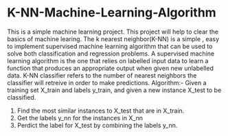 # K-NN-Machine-Learning-Algorithm
This is a simple machine learning project. This project will help to clear the basics of machine learing.
The k nearest neighbor(K-NN) is a simple , easy to implement supervised machine learning algorithm that can be used to solve both classification and regression problems.
A supervised machine learning algorithm is the one that relies on labelled input data to learn a function that produces an appropriate output when given new unlabelled data.
K-NN classifier refers to the number of nearest neighbors the classifier will retreive in order to make predictions.
Algorithm:-
Given a training set X_train and labels y_train, and given a new instance X_test to be classified.
1) Find the most similar instances to X_test that are in X_train.
2) Get the labels y_nn for the instances in X_nn
3) Perdict the label for X_test by combining the labels y_nn.
